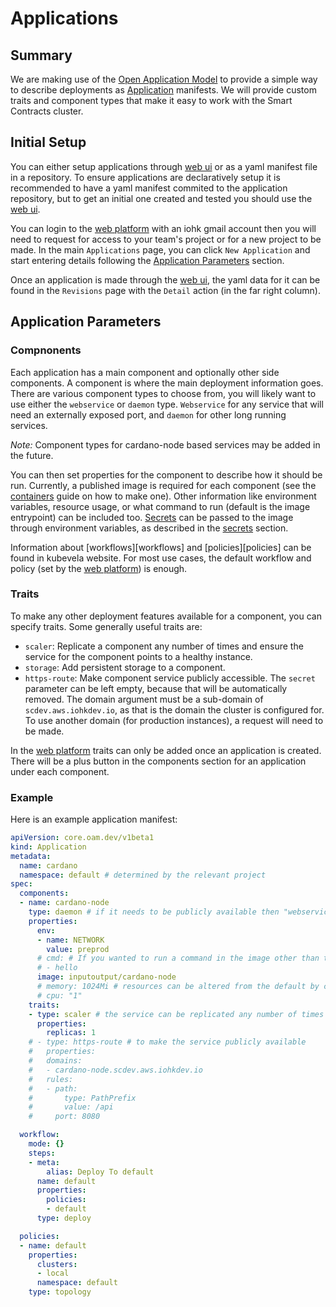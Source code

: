 # Applications

## Summary
We are making use of the [Open Application Model][oam] to provide a simple way to describe deployments as [Application][app] manifests. We will provide custom traits and component types that make it easy to work with the Smart Contracts cluster.

## Initial Setup
You can either setup applications through [web ui][scdev-vela] or as a yaml manifest file in a repository. To ensure applications are declaratively setup it is recommended to have a yaml manifest commited to the application repository, but to get an initial one created and tested you should use the [web ui][scdev-vela].

You can login to the [web platform][scdev-vela] with an iohk gmail account then you will need to request for access to your team's project or for a new project to be made. In the main `Applications` page, you can click `New Application` and start entering details following the [Application Parameters](#application-parameters) section.

Once an application is made through the [web ui][scdev-vela], the yaml data for it can be found in the `Revisions` page with the `Detail` action (in the far right column).

## Application Parameters

### Compnonents
Each application has a main component and optionally other side components. A component is where the main deployment information goes. There are various component types to choose from, you will likely want to use either the `webservice` or `daemon` type. `Webservice` for any service that will need an externally exposed port, and `daemon` for other long running services.

*Note:* Component types for cardano-node based services may be added in the future.

You can then set properties for the component to describe how it should be run. Currently, a published image is required for each component (see the [containers][containers] guide on how to make one). Other information like environment variables, resource usage, or what command to run (default is the image entrypoint) can be included too. [Secrets][secrets] can be passed to the image through environment variables, as described in the [secrets][secrets] section.

Information about [workflows][workflows] and [policies][policies] can be found in kubevela website. For most use cases, the default workflow and policy (set by the [web platform][scdev-vela]) is enough.

### Traits
To make any other deployment features available for a component, you can specify traits.
Some generally useful traits are:
 - `scaler`: Replicate a component any number of times and ensure the service for the component points to a healthy instance.
 - `storage`: Add persistent storage to a component.
 - `https-route`: Make component service publicly accessible. The `secret` parameter can be left empty, because that will be automatically removed. The domain argument must be a sub-domain of `scdev.aws.iohkdev.io`, as that is the domain the cluster is configured for. To use another domain (for production instances), a request will need to be made.

In the [web platform][scdev-vela] traits can only be added once an application is created. There will be a plus button in the components section for an application under each component.

### Example

Here is an example application manifest:
```yaml
apiVersion: core.oam.dev/v1beta1
kind: Application
metadata:
  name: cardano
  namespace: default # determined by the relevant project
spec:
  components:
  - name: cardano-node
    type: daemon # if it needs to be publicly available then "webservice" would be better
    properties:
      env:
      - name: NETWORK
        value: preprod
      # cmd: # If you wanted to run a command in the image other than the default entrypoint
      # - hello
      image: inputoutput/cardano-node
      # memory: 1024Mi # resources can be altered from the default by changing these settings
      # cpu: "1"
    traits:
    - type: scaler # the service can be replicated any number of times here
      properties:
        replicas: 1
    # - type: https-route # to make the service publicly available
    #   properties:
    #   domains:
    #   - cardano-node.scdev.aws.iohkdev.io
    #   rules:
    #   - path:
    #       type: PathPrefix
    #       value: /api
    #     port: 8080

  workflow:
    mode: {}
    steps:
    - meta:
        alias: Deploy To default
      name: default
      properties:
        policies:
        - default
      type: deploy

  policies:
  - name: default
    properties:
      clusters:
      - local
      namespace: default
    type: topology
  ```

[oam]: https://oam.dev/ 
[app]: https://kubevela.io/docs/getting-started/core-concept
[containers]: ./containers.md
[secrets]: ./secrets.md
[scdev-vela]: https://vela.scdev.aws.iohkdev.io
[vela-policies]: https://kubevela.io/docs/end-user/policies/references
[vela-workflows]: https://kubevela.io/docs/end-user/workflow/overview

